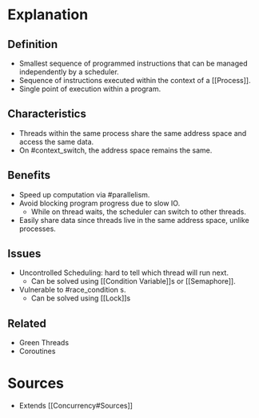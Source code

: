 # Explanation

## Definition
- Smallest sequence of programmed instructions that can be managed independently by a scheduler.
- Sequence of instructions executed within the context of a [[Process]].
- Single point of execution within a program.

## Characteristics
- Threads within the same process share the same address space and access the same data.
- On #context_switch, the address space remains the same.

## Benefits
- Speed up computation via #parallelism.
- Avoid blocking program progress due to slow IO.
	- While on thread waits, the scheduler can switch to other threads.
- Easily share data since threads live in the same address space, unlike processes.

## Issues
- Uncontrolled Scheduling: hard to tell which thread will run next.
	- Can be solved using [[Condition Variable]]s or [[Semaphore]].
- Vulnerable to #race_condition s.
	- Can be solved using [[Lock]]s

## Related
- Green Threads
- Coroutines

# Sources
- Extends [[Concurrency#Sources]]
